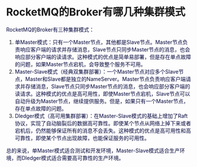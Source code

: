# RocketMQ的Broker有哪几种集群模式

<font style="color:rgb(5, 7, 59);background-color:rgb(253, 253, 254);">RocketMQ的Broker有三种集群模式：</font>

1. <font style="color:rgb(5, 7, 59);background-color:rgb(253, 253, 254);">单Master模式：只有一个Master节点，其他都是Slave节点。Master节点负责响应客户端的请求并存储消息，Slave节点只同步Master节点的消息，也会响应部分客户端的读请求。这种模式的优点是简单易部署，但是存在单点故障的问题，如果Master节点宕机，会导致整个服务不可用。</font>
2. <font style="color:rgb(5, 7, 59);background-color:rgb(253, 253, 254);">Master-Slave模式（经典双集群部署）：一个Master节点对应多个Slave节点，Master和Slave都是独立的NameServer。Master节点负责响应客户端请求并存储消息，Slave节点只同步Master节点的消息，也会响应部分客户端的读请求。这种模式的优点是高可用性，即使Master节点宕机，Slave节点可以自动升级为Master节点，继续提供服务。但是，如果只有一个Master节点，存在单点故障的问题。</font>
3. <font style="color:rgb(5, 7, 59);background-color:rgb(253, 253, 254);">Dledger模式（高可用集群部署）：在Master-Slave模式的基础上增加了Raft协议，实现了自动脑裂后的数据高可靠性。即使某个节点从网络上掉下来或者宕机后，仍然能够保证所有的消息不会丢失。这种模式的优点是高可用性和高可靠性，即使某个节点出现故障，也能保证服务的可用性。</font>

<font style="color:rgb(5, 7, 59);background-color:rgb(253, 253, 254);">总的来说，单Master模式适合测试和开发环境，Master-Slave模式适合生产环境，而Dledger模式适合需要高可靠性的生产环境。</font>

